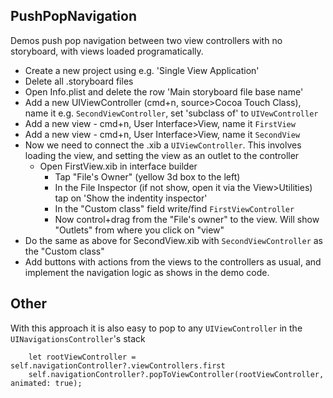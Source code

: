 ## PushPopNavigation

Demos push pop navigation between two view controllers with no storyboard, with views loaded programatically.

* Create a new project using e.g. 'Single View Application'
* Delete all .storyboard files
* Open Info.plist and delete the row 'Main storyboard file base name'
* Add a new UIViewController (cmd+n, source>Cocoa Touch Class), name it e.g. `SecondViewController`, set 'subclass of' to `UIVewController`
* Add a new view - cmd+n, User Interface>View, name it `FirstView`
* Add a new view - cmd+n, User Interface>View, name it `SecondView`
* Now we need to connect the .xib a `UIViewController`. This involves loading the view, and setting the view as an outlet to the controller
    * Open FirstView.xib in interface builder
        * Tap "File's Owner" (yellow 3d box to the left)
        * In the File Inspector (if not show, open it via the View>Utilities) tap on 'Show the indentity inspector'
        * In the "Custom class" field write/find `FirstViewController`
        * Now control+drag from the "File's owner" to the view. Will show "Outlets" from where you click on "view"
* Do the same as above for SecondView.xib with `SecondViewController` as the "Custom class"
* Add buttons with actions from the views to the controllers as usual, and implement the navigation logic as shows in the demo code.  

## Other
With this approach it is also easy to pop to any `UIViewController` in the `UINavigationsController`'s stack

        let rootViewController = self.navigationController?.viewControllers.first
        self.navigationController?.popToViewController(rootViewController, animated: true);
